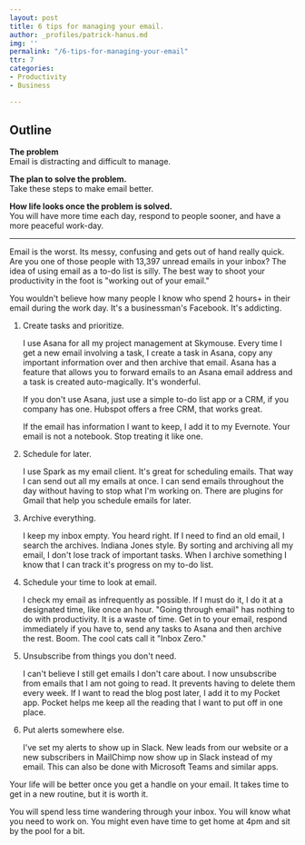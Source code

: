 ```yaml
---
layout: post
title: 6 tips for managing your email.
author: _profiles/patrick-hanus.md
img: ''
permalink: "/6-tips-for-managing-your-email"
ttr: 7
categories:
- Productivity
- Business

---
```

## **Outline**

**The problem**  
Email is distracting and difficult to manage.

**The plan to solve the problem.**  
Take these steps to make email better.

**How life looks once the problem is solved.**  
You will have more time each day, respond to people sooner, and have a more peaceful work-day.

***

Email is the worst. Its messy, confusing and gets out of hand really quick.  Are you one of those people with 13,397 unread emails in your inbox? The idea of using email as a to-do list is silly. The best way to shoot your productivity in the foot is "working out of your email."

You wouldn't believe how many people I know who spend 2 hours+ in their email during the work day. It's a businessman's Facebook. It's addicting.

1. Create tasks and prioritize.

   I use Asana for all my project management at Skymouse. Every time I get a new email involving a task, I create a task in Asana, copy any important information over and then archive that email. Asana has a feature that allows you to forward emails to an Asana email address and a task is created auto-magically. It's wonderful. 

   If you don't use Asana, just use a simple to-do list app or a CRM, if you company has one. Hubspot offers a free CRM, that works great.

   If the email has information I want to keep, I add it to my Evernote. Your email is not a notebook. Stop treating it like one.
2. Schedule for later.

   I use Spark as my email client. It's great for scheduling emails. That way I can send out all my emails at once. I can send emails  throughout the day without having to stop what I'm working on. There are plugins for Gmail that help you schedule emails for later.
3. Archive everything.

   I keep my inbox empty. You heard right. If I need to find an old email, I search the archives. Indiana Jones style. By sorting and archiving all my email, I don't lose track of important tasks. When I archive something I know that I can track it's progress on my to-do list. 
4. Schedule your time to look at email.

   I check my email as infrequently as possible. If I must do it, I do it at a designated time, like once an hour. "Going through email" has nothing to do with productivity. It is a waste of time. Get in to your email, respond immediately if you have to, send any tasks to Asana and then archive the rest. Boom. The cool cats call it "Inbox Zero."


5. Unsubscribe from things you don't need.

   I can't believe I still get emails I don't care about. I now unsubscribe from emails that I am not going to read. It prevents having to delete them every week. If I want to read the blog post later, I add it to my Pocket app. Pocket helps me keep all the reading that I want to put off in one place. 
6. Put alerts somewhere else.

   I've set my alerts to show up in Slack. New leads from our website or a new subscribers in MailChimp now show up in Slack instead of my email.  This can also be done with Microsoft Teams and similar apps.

Your life will be better once you get a handle on your email. It takes time to get in a new routine, but it is worth it.

You will spend less time wandering through your inbox. You will know what you need to work on. You might even have time to get home at 4pm and sit by the pool for a bit.